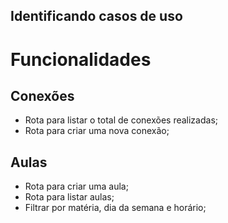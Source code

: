 ## Identificando casos de uso
# Funcionalidades


## Conexões

- Rota para listar o total de conexões realizadas;
- Rota para criar uma nova conexão;

## Aulas

- Rota para criar uma aula;
- Rota para listar aulas;
 - Filtrar por matéria, dia da semana e horário; 